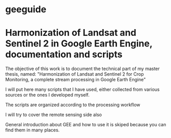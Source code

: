 # geeguide
# Harmonization of Landsat and Sentinel 2 in Google Earth Engine, documentation and scripts

The objective of this work is to document the technical part of my master thesis, named: "Harmonization of Landsat and Sentinel 2 for Crop Monitoring,  a complete stream processing in Google Earth Engine"

I will put here many scripts that I have used, either collected from various sources  or the ones I developed myself.

The scripts are organized according to the processing workflow 

I will try to cover the remote sensing side also

General introduction about GEE and how to use it is skiped because you can find them in many places.
